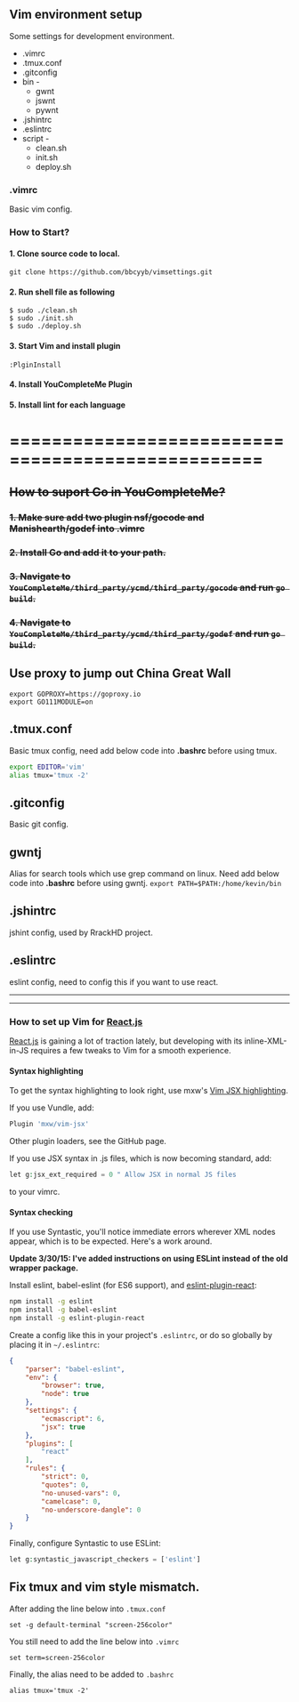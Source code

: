 ## Vim environment setup
Some settings for development environment.
* .vimrc
* .tmux.conf
* .gitconfig
* bin -
  * gwnt
  * jswnt
  * pywnt
* .jshintrc
* .eslintrc
* script -
  * clean.sh
  * init.sh
  * deploy.sh

### .vimrc
Basic vim config.

### How to Start?

#### 1. Clone source code to local.

```shell
git clone https://github.com/bbcyyb/vimsettings.git
```

#### 2. Run shell file as following

```shell
$ sudo ./clean.sh
$ sudo ./init.sh
$ sudo ./deploy.sh
```

#### 3. Start Vim and install plugin

```vim
:PlginInstall
```

#### 4. Install YouCompleteMe Plugin

#### 5. Install lint for each language

# ==================================================

## ~~How to suport Go in YouCompleteMe?~~

### ~~1. Make sure add two plugin nsf/gocode and Manishearth/godef into .vimrc~~

### ~~2. Install Go and add it to your path.~~

### ~~3. Navigate to `YouCompleteMe/third_party/ycmd/third_party/gocode` and run `go build`.~~

### ~~4. Navigate to `YouCompleteMe/third_party/ycmd/third_party/godef` and run `go build`.~~

## Use proxy to jump out China Great Wall

```shell
export GOPROXY=https://goproxy.io
export GO111MODULE=on
```

## .tmux.conf
Basic tmux config, need add below code into **.bashrc** before using tmux.
```sh 
export EDITOR='vim' 
alias tmux='tmux -2'
```

## .gitconfig
Basic git config.

## gwntj
Alias for search tools which use grep command on linux. Need add below code into **.bashrc** before using gwntj.
`
export PATH=$PATH:/home/kevin/bin
`

## .jshintrc
jshint config, used by RrackHD project.

## .eslintrc
eslint config, need to config this if you want to use react.

---
---

### How to set up Vim for [React.js](https://reactjs.org)

[React.js](https://reactjs.org) is gaining a lot of traction lately, but developing with its inline-XML-in-JS requires a few tweaks to Vim for a smooth experience.

#### Syntax highlighting
To get the syntax highlighting to look right, use mxw's [Vim JSX highlighting](https://github.com/mxw/vim-jsx).

If you use Vundle, add:
```php
Plugin 'mxw/vim-jsx'
```
Other plugin loaders, see the GitHub page.

If you use JSX syntax in .js files, which is now becoming standard, add:
```php
let g:jsx_ext_required = 0 " Allow JSX in normal JS files
```
to your vimrc.
#### Syntax checking
If you use Syntastic, you'll notice immediate errors wherever XML nodes appear, which is to be expected. Here's a work around.

**Update 3/30/15: I've added instructions on using ESLint instead of the old wrapper package.**

Install eslint, babel-eslint (for ES6 support), and [eslint-plugin-react](https://github.com/yannickcr/eslint-plugin-react):
```sh
npm install -g eslint
npm install -g babel-eslint
npm install -g eslint-plugin-react
```
Create a config like this in your project's `.eslintrc`, or do so globally by placing it in `~/.eslintrc`:
```json
{
    "parser": "babel-eslint",
    "env": {
        "browser": true,
        "node": true
    },
    "settings": {
        "ecmascript": 6,
        "jsx": true
    },
    "plugins": [
        "react"
    ],
    "rules": {
        "strict": 0,
        "quotes": 0,
        "no-unused-vars": 0,
        "camelcase": 0,
        "no-underscore-dangle": 0
    }
}
```
Finally, configure Syntastic to use ESLint:
```php
let g:syntastic_javascript_checkers = ['eslint']
```


## Fix tmux and vim style mismatch.

After adding the line below into `.tmux.conf`

```shell
set -g default-terminal "screen-256color"
```

You still need to add the line below into `.vimrc`

```shell
set term=screen-256color
```

Finally, the alias need to be added to `.bashrc`

```shell
alias tmux='tmux -2'
```
